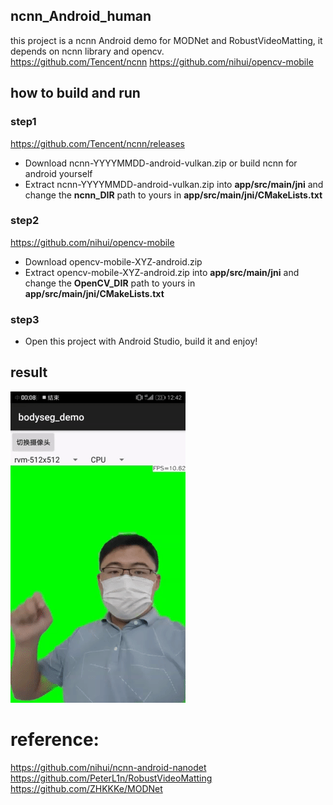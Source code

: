## ncnn_Android_human

this project is a ncnn Android demo for MODNet and RobustVideoMatting, it depends on ncnn library and opencv.  
https://github.com/Tencent/ncnn
https://github.com/nihui/opencv-mobile

## how to build and run
### step1
https://github.com/Tencent/ncnn/releases

* Download ncnn-YYYYMMDD-android-vulkan.zip or build ncnn for android yourself
* Extract ncnn-YYYYMMDD-android-vulkan.zip into **app/src/main/jni** and change the **ncnn_DIR** path to yours in **app/src/main/jni/CMakeLists.txt**

### step2
https://github.com/nihui/opencv-mobile

* Download opencv-mobile-XYZ-android.zip
* Extract opencv-mobile-XYZ-android.zip into **app/src/main/jni** and change the **OpenCV_DIR** path to yours in **app/src/main/jni/CMakeLists.txt**

### step3
* Open this project with Android Studio, build it and enjoy!
## result  
![](result.gif)  
# reference:  
https://github.com/nihui/ncnn-android-nanodet  
https://github.com/PeterL1n/RobustVideoMatting  
https://github.com/ZHKKKe/MODNet  
